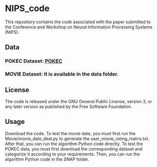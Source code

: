 # NIPS_code
This repository contains the code associated with the paper submitted to the Conference and Workshop on Neural Information Processing Systems (NIPS). 
## Data
### POKEC Dataset: [POKEC](https://snap.stanford.edu/data/soc-Pokec.html)
### MOVIE Dataset: It is available in the data folder.
## License
The code is released under the GNU General Public License, version 3, or any later version as published by the Free Software Foundation.
## Usage
Download the code.
To test the movie date, you must first run the Movie/movie_date_deal.py to generate the user_movie_rating_matrix.txt. After that, you can run the algorithm Python code directly.
To test the POKEC data, you must first download the corresponding dataset and categorize it according to your requirements. Then, you can run the algorithm Python code in the SNAP folder.
